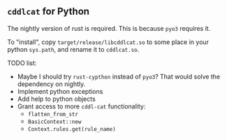 
## `cddlcat` for Python

The nightly version of rust is required.  This is because `pyo3` requires it.

To "install", copy `target/release/libcddlcat.so` to some place in your python `sys.path`, and rename it to `cddlcat.so`.

TODO list:
- Maybe I should try `rust-cypthon` instead of `pyo3`?  That would solve the dependency on nightly.
- Implement python exceptions
- Add help to python objects
- Grant access to more `cddl-cat` functionality:
  - `flatten_from_str`
  - `BasicContext::new`
  - `Context.rules.get(rule_name)`
